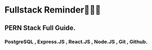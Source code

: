 # Fullstack Reminder👨🏻‍💻
## PERN Stack Full Guide.
### PostgreSQL , Express.JS , React.JS , Node.JS , Git , Github.